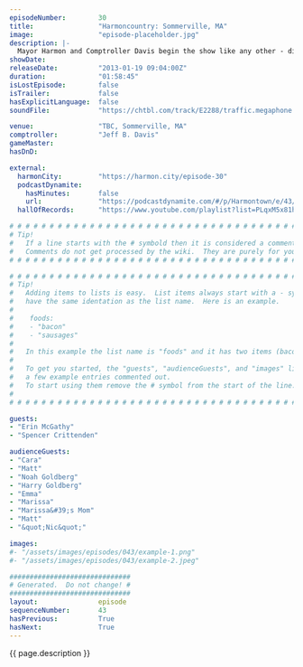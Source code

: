 ```yaml
---
episodeNumber:        30
title:                "Harmoncountry: Sommerville, MA"
image:                "episode-placeholder.jpg"
description: |-
  Mayor Harmon and Comptroller Davis begin the show like any other - discussing the city's auto theft statistics. What comes next is 80+ minutes of insanity, featuring Adam Goldberg's brothers, Erin and Dan's sex life and much, much, sooooo much more.
showDate:             
releaseDate:          "2013-01-19 09:04:00Z"
duration:             "01:58:45"
isLostEpisode:        false
isTrailer:            false
hasExplicitLanguage:  false
soundFile:            "https://chtbl.com/track/E2288/traffic.megaphone.fm/STA2988867057.mp3?updated=1554329784"

venue:                "TBC, Sommerville, MA"
comptroller:          "Jeff B. Davis"
gameMaster:           
hasDnD:               

external:
  harmonCity:         "https://harmon.city/episode-30"
  podcastDynamite:
    hasMinutes:       false
    url:              "https://podcastdynamite.com/#/p/Harmontown/e/43/30"
  hallOfRecords:      "https://www.youtube.com/playlist?list=PLqxM5x81hNOaXxtFgBlHURu39fBmy6X9p"

# # # # # # # # # # # # # # # # # # # # # # # # # # # # # # # # # # # # # # # # # # # # #
# Tip!
#   If a line starts with the # symbold then it is considered a comment.
#   Comments do not get processed by the wiki.  They are purely for your information.
# # # # # # # # # # # # # # # # # # # # # # # # # # # # # # # # # # # # # # # # # # # # #

# # # # # # # # # # # # # # # # # # # # # # # # # # # # # # # # # # # # # # # # # # # # #
# Tip!
#   Adding items to lists is easy.  List items always start with a - symbol and have
#   have the same identation as the list name.  Here is an example.
#
#    foods:
#    - "bacon"
#    - "sausages"
#
#   In this example the list name is "foods" and it has two items (bacon, and sausages).
#
#   To get you started, the "guests", "audienceGuests", and "images" lists below have
#   a few example entries commented out.
#   To start using them remove the # symbol from the start of the line.
#
# # # # # # # # # # # # # # # # # # # # # # # # # # # # # # # # # # # # # # # # # # # # #

guests:
- "Erin McGathy"
- "Spencer Crittenden"

audienceGuests:
- "Cara"
- "Matt"
- "Noah Goldberg"
- "Harry Goldberg"
- "Emma"
- "Marissa"
- "Marissa&#39;s Mom"
- "Matt"
- "&quot;Nic&quot;"

images:
#- "/assets/images/episodes/043/example-1.png"
#- "/assets/images/episodes/043/example-2.jpeg"

##############################
# Generated.  Do not change! #
##############################
layout:               episode
sequenceNumber:       43
hasPrevious:          True
hasNext:              True
---
```


<!-- The episode description will be rendered here -->
{{ page.description }}

<!-- Add your content BELOW here -->
<!-- vvvvvvvvvvvvvvvvvvvvvvvvvvv -->




<!-- ^^^^^^^^^^^^^^^^^^^^^^^^^^^ -->
<!-- Add your content ABOVE here -->

<!-- The episode gallery will be rendered here -->